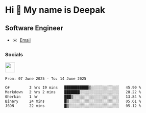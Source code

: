 Hi 👋 My name is Deepak
=======================

Software Engineer
-----------------
* ✉️  [Email](mailto:kumar.neu19@gmail.com)


### Socials

<p align="left"><a href="https://www.linkedin.com/in/deepak94kumar" target="_blank" rel="noreferrer"><img src="https://raw.githubusercontent.com/danielcranney/readme-generator/main/public/icons/socials/linkedin.svg" width="32" height="32" /></a></p>

<!--START_SECTION:waka-->

```txt
From: 07 June 2025 - To: 14 June 2025

C#         3 hrs 19 mins   ███████████▒░░░░░░░░░░░░░   45.90 %
Markdown   2 hrs 2 mins    ███████░░░░░░░░░░░░░░░░░░   28.22 %
Gherkin    1 hr            ███▒░░░░░░░░░░░░░░░░░░░░░   13.84 %
Binary     24 mins         █▒░░░░░░░░░░░░░░░░░░░░░░░   05.61 %
JSON       22 mins         █▒░░░░░░░░░░░░░░░░░░░░░░░   05.12 %
```

<!--END_SECTION:waka-->
